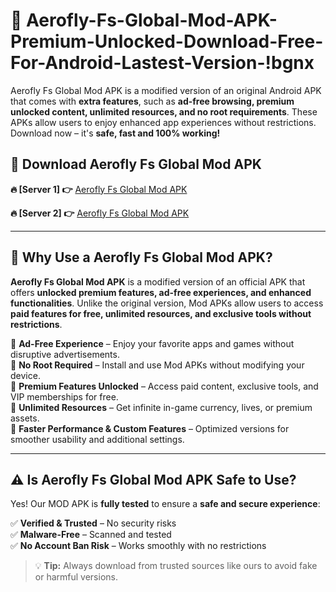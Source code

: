 # 📲 Aerofly-Fs-Global-Mod-APK-Premium-Unlocked-Download-Free-For-Android-Lastest-Version-!bgnx

Aerofly Fs Global Mod APK is a modified version of an original Android APK that comes with **extra features**, such as **ad-free browsing, premium unlocked content, unlimited resources, and no root requirements**. These APKs allow users to enjoy enhanced app experiences without restrictions. Download now – it's **safe, fast and 100% working!**

## **📲 Download Aerofly Fs Global Mod APK**

 **🔥 [Server 1] 👉** [Aerofly Fs Global Mod APK](https://hapymods.com/Aerofly+Fs+Global+Mod+APK&ref=bgnx)

 **🔥 [Server 2] 👉** [Aerofly Fs Global Mod APK](https://hapymods.com/Aerofly+Fs+Global+Mod+APK&ref=bgnx)

---

## **📌 Why Use a Aerofly Fs Global Mod APK?**

**Aerofly Fs Global Mod APK** is a modified version of an official APK that offers **unlocked premium features, ad-free experiences, and enhanced functionalities**. Unlike the original version, Mod APKs allow users to access **paid features for free, unlimited resources, and exclusive tools without restrictions**.

🔹 **Ad-Free Experience** – Enjoy your favorite apps and games without disruptive advertisements.  
🔹 **No Root Required** – Install and use Mod APKs without modifying your device.  
🔹 **Premium Features Unlocked** – Access paid content, exclusive tools, and VIP memberships for free.  
🔹 **Unlimited Resources** – Get infinite in-game currency, lives, or premium assets.  
🔹 **Faster Performance & Custom Features** – Optimized versions for smoother usability and additional settings.  

---

## **⚠️ Is Aerofly Fs Global Mod APK Safe to Use?**

Yes! Our MOD APK is **fully tested** to ensure a **safe and secure experience**:

✅ **Verified & Trusted** – No security risks  
✅ **Malware-Free** – Scanned and tested  
✅ **No Account Ban Risk** – Works smoothly with no restrictions  

> 💡 **Tip:** Always download from trusted sources like ours to avoid fake or harmful versions.
